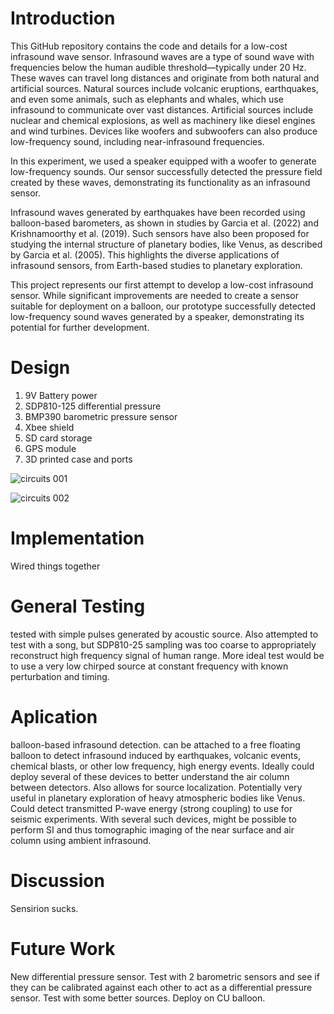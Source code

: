 # Introduction
This GitHub repository contains the code and details for a low-cost infrasound wave sensor. Infrasound waves are a type of sound wave with frequencies below the human audible threshold—typically under 20 Hz. These waves can travel long distances and originate from both natural and artificial sources. Natural sources include volcanic eruptions, earthquakes, and even some animals, such as elephants and whales, which use infrasound to communicate over vast distances. Artificial sources include nuclear and chemical explosions, as well as machinery like diesel engines and wind turbines. Devices like woofers and subwoofers can also produce low-frequency sound, including near-infrasound frequencies.

In this experiment, we used a speaker equipped with a woofer to generate low-frequency sounds. Our sensor successfully detected the pressure field created by these waves, demonstrating its functionality as an infrasound sensor.

Infrasound waves generated by earthquakes have been recorded using balloon-based barometers, as shown in studies by Garcia et al. (2022) and Krishnamoorthy et al. (2019). Such sensors have also been proposed for studying the internal structure of planetary bodies, like Venus, as described by Garcia et al. (2005). This highlights the diverse applications of infrasound sensors, from Earth-based studies to planetary exploration.

This project represents our first attempt to develop a low-cost infrasound sensor. While significant improvements are needed to create a sensor suitable for deployment on a balloon, our prototype successfully detected low-frequency sound waves generated by a speaker, demonstrating its potential for further development.

# Design 
1. 9V Battery power 
2. SDP810-125 differential pressure 
3. BMP390 barometric pressure sensor 
4. Xbee shield 
5. SD card storage 
6. GPS module 
7. 3D printed case and ports 




![circuits 001](https://github.com/user-attachments/assets/4f1112a3-0d4d-4847-9a9c-a6900fcfa5ad)

![circuits 002](https://github.com/user-attachments/assets/8de210bf-c137-4f88-be97-989ec461876f)

# Implementation 
Wired things together 

# General Testing 
tested with simple pulses generated by acoustic source. Also attempted to test with a song, but SDP810-25 sampling was too coarse to appropriately reconstruct high frequency signal of human range. More ideal test would be to use a very low chirped source at constant frequency with known perturbation and timing. 

# Aplication 
balloon-based infrasound detection. can be attached to a free floating balloon to detect infrasound induced by earthquakes, volcanic events, chemical blasts, or other low frequency, high energy events. Ideally could deploy several of these devices to better understand the air column between detectors. Also allows for source localization. Potentially very useful in planetary exploration of heavy atmospheric bodies like Venus. Could detect transmitted P-wave energy (strong coupling) to use for seismic experiments. With several such devices, might be possible to perform SI and thus tomographic imaging of the near surface and air column using ambient infrasound. 

# Discussion 
Sensirion sucks. 

# Future Work
New differential pressure sensor. Test with 2 barometric sensors and see if they can be calibrated against each other to act as a differential pressure sensor. Test with some better sources. Deploy on CU balloon. 
